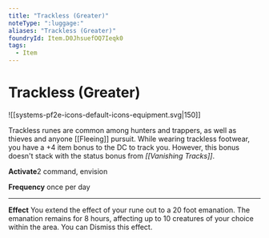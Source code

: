 ```yaml
---
title: "Trackless (Greater)"
noteType: ":luggage:"
aliases: "Trackless (Greater)"
foundryId: Item.D0JhsuefOQ7Ieqk0
tags:
  - Item
---
```


# Trackless (Greater)
![[systems-pf2e-icons-default-icons-equipment.svg|150]]

Trackless runes are common among hunters and trappers, as well as thieves and anyone [[Fleeing]] pursuit. While wearing trackless footwear, you have a +4 item bonus to the DC to track you. However, this bonus doesn't stack with the status bonus from _[[Vanishing Tracks]]_.

**Activate**2 command, envision

**Frequency** once per day

* * *

**Effect** You extend the effect of your rune out to a 20 foot emanation. The emanation remains for 8 hours, affecting up to 10 creatures of your choice within the area. You can Dismiss this effect.
